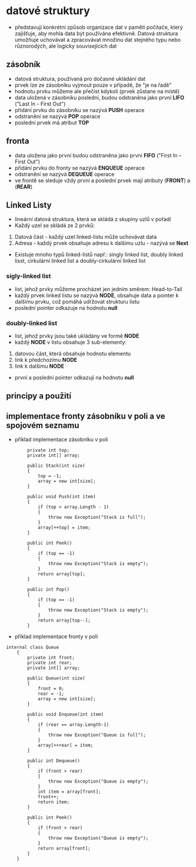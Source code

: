 # datové struktury
* představují konkrétní způsob organizace dat v paměti počítače, který zajišťuje, aby mohla data být používána efektivně. Datová struktura umožňuje uchovávat a zpracovávat množinu dat stejného typu nebo různorodých, ale logicky souvisejících dat
## zásobník
* datová struktura, používaná pro dočasné ukládání dat
* prvek lze ze zásobníku vyjmout pouze v případě, že "je na řadě"
* hodnotu prvku můžeme ale přečíst kdykoli (prvek zůstane na místě)
* data uložená v zásobníku poslední, budou odstraněna jako první __LIFO__ ("Last In - First Out")
* přidání prvku do zásobníku se nazývá __PUSH__ operace
* odstranění se nazývá __POP__ operace
* poslední prvek má atribut __TOP__
## fronta
* data uložena jako první budou odstraněna jako první __FIFO__ ("First In – First Out")
* přidání prvku do fronty se nazývá __ENQUEUE__ operace
* odstranění se nazývá __DEQUEUE__ operace
* ve frontě se sleduje vždy první a poslední prvek mají atributy (__FRONT__) a (__REAR__)
## Linked Listy
* lineární datová struktura, která se skládá z skupiny uzlů v pořadí
* Každý uzel se skládá ze 2 prvků:
1. Datová část - každý uzel linked-listu může uchovávat data
2. Adresa - každý prvek obsahuje adresu k dalšímu uzlu - nazývá se __Next__
* Existuje mnoho typů linked-listů např.: singly linked list, doubly linked lisst, cirkulární linked list a doubly-cirkulární linked list
### sigly-linked list
* list, jehož prvky můžeme procházet jen jedním směrem: Head-to-Tail
* každý prvek linked listu se nazývá __NODE__, obsahuje data a pointer k dalšímu prvku, což pomáhá udržovat strukturu listu
* poslední pointer odkazuje na hodnotu __null__
### doubly-linked list
* list, jehož prvky jsou také ukládány ve formě __NODE__
* každý __NODE__ v listu obsahuje 3 sub-elementy: 
1. datovou část, která obsahuje hodnotu elementu
2. link k předchozímu __NODE__
3. link k dalšímu __NODE__
* první a poslední pointer odkazují na hodnotu __null__
## principy a použití

## implementace fronty zásobníku v poli a ve spojovém seznamu

* příklad implementace zásobníku v poli
```
        private int top;
        private int[] array;

        public Stack(int size)
        {
            top = -1;
            array = new int[size];
        }

        public void Push(int item)
        {
            if (top > array.Length - 1)
            {
                throw new Exception("Stack is full");
            }
            array[++top] = item;
        }

        public int Peek()
        {
            if (top == -1)
            {
                throw new Exception("Stack is empty");
            }
            return array[top];
        }

        public int Pop()
        {
            if (top == -1)
            {
                throw new Exception("Stack is empty");
            }
            return array[top--];
        }
```

* příklad implementace fronty v poli
```
internal class Queue
    {
        private int front;
        private int rear;
        private int[] array;

        public Queue(int size)
        {
            front = 0;
            rear = -1;
            array = new int[size];
        }

        public void Enqueue(int item)
        {
            if (rear == array.Length-1)
            {
                throw new Exception("Queue is full");
            }
            array[++rear] = item;
        }

        public int Dequeue()
        {
            if (front > rear)
            {
                throw new Exception("Queue is empty");
            }
            int item = array[front];
            front++;
            return item;
        }

        public int Peek()
        {
            if (front > rear)
            {
                throw new Exception("Queue is empty");
            }
            return array[front];
        }
    }
```    

